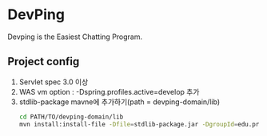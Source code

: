 DevPing
=========

Devping is the Easiest Chatting Program.

Project config
---------
1. Servlet spec 3.0 이상
2. WAS vm option : -Dspring.profiles.active=develop 추가
3. stdlib-package mavne에 추가하기(path = devping-domain/lib)
   ```sh
   cd PATH/TO/devping-domain/lib
   mvn install:install-file -Dfile=stdlib-package.jar -DgroupId=edu.princeton.cs.introcs -DartifactId=stdlib-package -Dversion=1.0 -Dpackaging=jar
   ```





